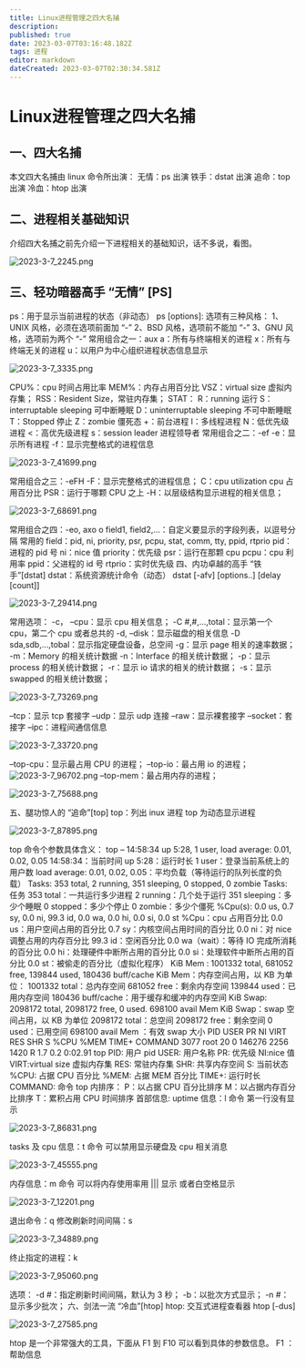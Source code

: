 ```yaml
---
title: Linux进程管理之四大名捕
description: 
published: true
date: 2023-03-07T03:16:48.182Z
tags: 进程
editor: markdown
dateCreated: 2023-03-07T02:30:34.581Z
---
```


# Linux进程管理之四大名捕
## 一、四大名捕
本文四大名捕由 linux 命令所出演：
无情：ps     出演
铁手：dstat  出演
追命：top    出演
冷血：htop   出演

## 二、进程相关基础知识
介绍四大名捕之前先介绍一下进程相关的基础知识，话不多说，看图。

![2023-3-7_2245.png](/2023-3-7_2245.png)

## 三、轻功暗器高手 “无情” [PS]
ps：用于显示当前进程的状态（非动态）
ps [options]:
选项有三种风格：
1、UNIX 风格，必须在选项前面加 “-”
2、BSD 风格，选项前不能加 “-”
3、GNU 风格，选项前为两个 “-”
常用组合之一：aux
a：所有与终端相关的进程
x：所有与终端无关的进程
u：以用户为中心组织进程状态信息显示

![2023-3-7_3335.png](/2023-3-7_3335.png)

CPU%：cpu 时间占用比率
MEM%：内存占用百分比
VSZ：virtual size 虚拟内存集；
RSS：Resident Size，常驻内存集；
STAT：
R：running 运行
S：interruptable sleeping 可中断睡眠
D：uninterruptable sleeping 不可中断睡眠
T：Stopped 停止
Z：zombie 僵死态
+：前台进程
l：多线程进程
N：低优先级进程
<：高优先级进程
s：session leader  进程领导者
常用组合之二：-ef
-e：显示所有进程
-f：显示完整格式的进程信息

![2023-3-7_41699.png](/2023-3-7_41699.png)

常用组合之三：-eFH
-F：显示完整格式的进程信息；
C：cpu utilization cpu 占用百分比
PSR：运行于哪颗 CPU 之上
-H：以层级结构显示进程的相关信息；

![2023-3-7_68691.png](/2023-3-7_68691.png)

常用组合之四：-eo, axo
o  field1, field2,…：自定义要显示的字段列表，以逗号分隔
常用的 field：pid, ni, priority, psr, pcpu, stat, comm, tty, ppid, rtprio
pid：进程的 pid 号
ni：nice 值
priority：优先级
psr：运行在那颗 cpu
pcpu：cpu 利用率
ppid：父进程的 id 号
rtprio：实时优先级
四、内功卓越的高手 “铁手”[dstat]
dstat：系统资源统计命令（动态）
dstat [-afv] [options..] [delay [count]]

![2023-3-7_29414.png](/2023-3-7_29414.png)

常用选项：
-c， –cpu：显示 cpu 相关信息；
-C #,#,…,total：显示第一个 cpu，第二个 cpu 或者总共的
-d, –disk：显示磁盘的相关信息
-D sda,sdb,…,tobal：显示指定硬盘设备，总空间
-g：显示 page 相关的速率数据；
-m：Memory 的相关统计数据
-n：Interface 的相关统计数据；
-p：显示 process 的相关统计数据；
-r：显示 io 请求的相关的统计数据；
-s：显示 swapped 的相关统计数据；

![2023-3-7_73269.png](/2023-3-7_73269.png)

–tcp：显示 tcp 套接字
–udp：显示 udp 连接
–raw：显示裸套接字
–socket：套接字
–ipc：进程间通信信息

![2023-3-7_33720.png](/2023-3-7_33720.png)

–top-cpu：显示最占用 CPU 的进程；
–top-io：最占用 io 的进程；![2023-3-7_96702.png](/2023-3-7_96702.png)
–top-mem：最占用内存的进程；

![2023-3-7_75688.png](/2023-3-7_75688.png)

五、腿功惊人的 “追命”[top]
top：列出 inux 进程
top 为动态显示进程

![2023-3-7_87895.png](/2023-3-7_87895.png)

top 命令个参数具体含义：
top – 14:58:34 up  5:28,  1 user,  load average: 0.01, 0.02, 0.05
14:58:34：当前时间
up  5:28：运行时长
1 user：登录当前系统上的用户数
load average: 0.01, 0.02, 0.05：平均负载（等待运行的队列长度的负载）
Tasks: 353 total,   2 running, 351 sleeping,   0 stopped,   0 zombie
Tasks: 任务
353 total：一共运行多少进程
2 running：几个处于运行
351 sleeping：多少个睡眠
0 stopped：多少个停止
0 zombie：多少个僵死
%Cpu(s):  0.0 us,  0.7 sy,  0.0 ni, 99.3 id,  0.0 wa,  0.0 hi,  0.0 si,  0.0 st
%Cpu：cpu 占用百分比
0.0 us：用户空间占用的百分比
0.7 sy：内核空间占用时间的百分比
0.0 ni：对 nice 调整占用的内存百分比
99.3 id：空闲百分比
0.0 wa（wait）：等待 IO 完成所消耗的百分比
0.0 hi：处理硬件中断所占用的百分比
0.0 si：处理软件中断所占用的百分比
0.0 st：被偷走的百分比（虚拟化程序）
KiB Mem :  1001332 total,   681052 free,   139844 used,   180436 buff/cache
KiB Mem：内存空间占用，以 KB 为单位：
1001332 total：总内存空间
681052 free：剩余内存空间
139844 used：已用内存空间
180436 buff/cache：用于缓存和缓冲的内存空间
KiB Swap:  2098172 total,  2098172 free,        0 used.   698100 avail Mem
KiB Swap：swap 空间占用，以 KB 为单位
2098172 total：总空间
2098172 free：剩余空间
0 used：已用空间
698100 avail Mem ：有效 swap 大小
PID USER      PR  NI    VIRT    RES    SHR S %CPU %MEM     TIME+ COMMAND
3077 root      20   0  146276   2256   1420 R  1.7  0.2   0:02.91 top
PID: 用户 pid
USER: 用户名称
PR: 优先级
NI:nice 值
VIRT:virtual size 虚拟内存集
RES: 常驻内存集
SHR: 共享内存空间
S: 当前状态
%CPU: 占据 CPU 百分比
%MEM: 占据 MEM 百分比
TIME+: 运行时长
COMMAND: 命令
top 内排序：
P：以占据 CPU 百分比排序
M：以占据内存百分比排序
T：累积占用 CPU 时间排序
首部信息:
uptime 信息：l 命令
第一行没有显示

![2023-3-7_86831.png](/2023-3-7_86831.png)


tasks 及 cpu 信息：t 命令
可以禁用显示硬盘及 cpu 相关消息

![2023-3-7_45555.png](/2023-3-7_45555.png)

内存信息：m 命令
可以将内存使用率用 ||| 显示 或者白空格显示

![2023-3-7_12201.png](/2023-3-7_12201.png)

退出命令：q
修改刷新时间间隔：s

![2023-3-7_34889.png](/2023-3-7_34889.png)

终止指定的进程：k

![2023-3-7_95060.png](/2023-3-7_95060.png)

选项：
-d #：指定刷新时间间隔，默认为 3 秒；
-b：以批次方式显示；
-n #：显示多少批次；
六、剑法一流 “冷血”[htop]
htop: 交互式进程查看器
htop [-dus]

![2023-3-7_27585.png](/2023-3-7_27585.png)

htop 是一个非常强大的工具，下面从 F1 到 F10 可以看到具体的参数信息。
F1 ：帮助信息